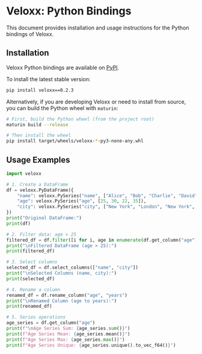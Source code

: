 # Veloxx: Python Bindings

This document provides installation and usage instructions for the Python bindings of Veloxx.

## Installation

Veloxx Python bindings are available on [PyPI](https://pypi.org/project/veloxx/).

To install the latest stable version:

```bash
pip install veloxx==0.2.3
```

Alternatively, if you are developing Veloxx or need to install from source, you can build the Python wheel with `maturin`:

```bash
# First, build the Python wheel (from the project root)
maturin build --release

# Then install the wheel
pip install target/wheels/veloxx-*-py3-none-any.whl
```

## Usage Examples

```python
import veloxx

# 1. Create a DataFrame
df = veloxx.PyDataFrame({
    "name": veloxx.PySeries("name", ["Alice", "Bob", "Charlie", "David"]),
    "age": veloxx.PySeries("age", [25, 30, 22, 35]),
    "city": veloxx.PySeries("city", ["New York", "London", "New York", "Paris"]),
})
print("Original DataFrame:")
print(df)

# 2. Filter data: age > 25
filtered_df = df.filter([i for i, age in enumerate(df.get_column("age").to_vec_f64()) if age > 25])
print("\nFiltered DataFrame (age > 25):")
print(filtered_df)

# 3. Select columns
selected_df = df.select_columns(["name", "city"])
print("\nSelected Columns (name, city):")
print(selected_df)

# 4. Rename a column
renamed_df = df.rename_column("age", "years")
print("\nRenamed Column (age to years):")
print(renamed_df)

# 5. Series operations
age_series = df.get_column("age")
print(f"\nAge Series Sum: {age_series.sum()}")
print(f"Age Series Mean: {age_series.mean()}")
print(f"Age Series Max: {age_series.max()}")
print(f"Age Series Unique: {age_series.unique().to_vec_f64()}")
```

```